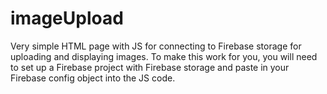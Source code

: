 # imageUpload
Very simple HTML page with JS for connecting to Firebase storage for uploading and displaying images.
To make this work for you, you will need to set up a Firebase project with Firebase storage and paste in your Firebase config object into the JS code.
